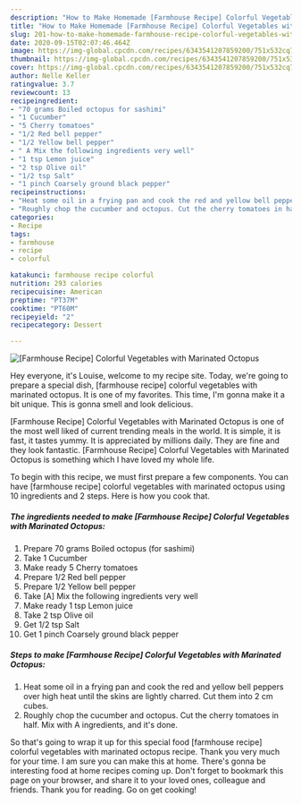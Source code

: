 ```yaml
---
description: "How to Make Homemade [Farmhouse Recipe] Colorful Vegetables with Marinated Octopus"
title: "How to Make Homemade [Farmhouse Recipe] Colorful Vegetables with Marinated Octopus"
slug: 201-how-to-make-homemade-farmhouse-recipe-colorful-vegetables-with-marinated-octopus
date: 2020-09-15T02:07:46.464Z
image: https://img-global.cpcdn.com/recipes/6343541207859200/751x532cq70/farmhouse-recipe-colorful-vegetables-with-marinated-octopus-recipe-main-photo.jpg
thumbnail: https://img-global.cpcdn.com/recipes/6343541207859200/751x532cq70/farmhouse-recipe-colorful-vegetables-with-marinated-octopus-recipe-main-photo.jpg
cover: https://img-global.cpcdn.com/recipes/6343541207859200/751x532cq70/farmhouse-recipe-colorful-vegetables-with-marinated-octopus-recipe-main-photo.jpg
author: Nelle Keller
ratingvalue: 3.7
reviewcount: 13
recipeingredient:
- "70 grams Boiled octopus for sashimi"
- "1 Cucumber"
- "5 Cherry tomatoes"
- "1/2 Red bell pepper"
- "1/2 Yellow bell pepper"
- " A Mix the following ingredients very well"
- "1 tsp Lemon juice"
- "2 tsp Olive oil"
- "1/2 tsp Salt"
- "1 pinch Coarsely ground black pepper"
recipeinstructions:
- "Heat some oil in a frying pan and cook the red and yellow bell peppers over high heat until the skins are lightly charred. Cut them into 2 cm cubes."
- "Roughly chop the cucumber and octopus. Cut the cherry tomatoes in half. Mix with A ingredients, and it&#39;s done."
categories:
- Recipe
tags:
- farmhouse
- recipe
- colorful

katakunci: farmhouse recipe colorful 
nutrition: 293 calories
recipecuisine: American
preptime: "PT37M"
cooktime: "PT60M"
recipeyield: "2"
recipecategory: Dessert

---
```



![[Farmhouse Recipe] Colorful Vegetables with Marinated Octopus](https://img-global.cpcdn.com/recipes/6343541207859200/751x532cq70/farmhouse-recipe-colorful-vegetables-with-marinated-octopus-recipe-main-photo.jpg)

Hey everyone, it's Louise, welcome to my recipe site. Today, we're going to prepare a special dish, [farmhouse recipe] colorful vegetables with marinated octopus. It is one of my favorites. This time, I'm gonna make it a bit unique. This is gonna smell and look delicious.



[Farmhouse Recipe] Colorful Vegetables with Marinated Octopus is one of the most well liked of current trending meals in the world. It is simple, it is fast, it tastes yummy. It is appreciated by millions daily. They are fine and they look fantastic. [Farmhouse Recipe] Colorful Vegetables with Marinated Octopus is something which I have loved my whole life.


To begin with this recipe, we must first prepare a few components. You can have [farmhouse recipe] colorful vegetables with marinated octopus using 10 ingredients and 2 steps. Here is how you cook that.

<!--inarticleads1-->

##### The ingredients needed to make [Farmhouse Recipe] Colorful Vegetables with Marinated Octopus:

1. Prepare 70 grams Boiled octopus (for sashimi)
1. Take 1 Cucumber
1. Make ready 5 Cherry tomatoes
1. Prepare 1/2 Red bell pepper
1. Prepare 1/2 Yellow bell pepper
1. Take  [A] Mix the following ingredients very well
1. Make ready 1 tsp Lemon juice
1. Take 2 tsp Olive oil
1. Get 1/2 tsp Salt
1. Get 1 pinch Coarsely ground black pepper




<!--inarticleads2-->

##### Steps to make [Farmhouse Recipe] Colorful Vegetables with Marinated Octopus:

1. Heat some oil in a frying pan and cook the red and yellow bell peppers over high heat until the skins are lightly charred. Cut them into 2 cm cubes.
1. Roughly chop the cucumber and octopus. Cut the cherry tomatoes in half. Mix with A ingredients, and it&#39;s done.




So that's going to wrap it up for this special food [farmhouse recipe] colorful vegetables with marinated octopus recipe. Thank you very much for your time. I am sure you can make this at home. There's gonna be interesting food at home recipes coming up. Don't forget to bookmark this page on your browser, and share it to your loved ones, colleague and friends. Thank you for reading. Go on get cooking!
